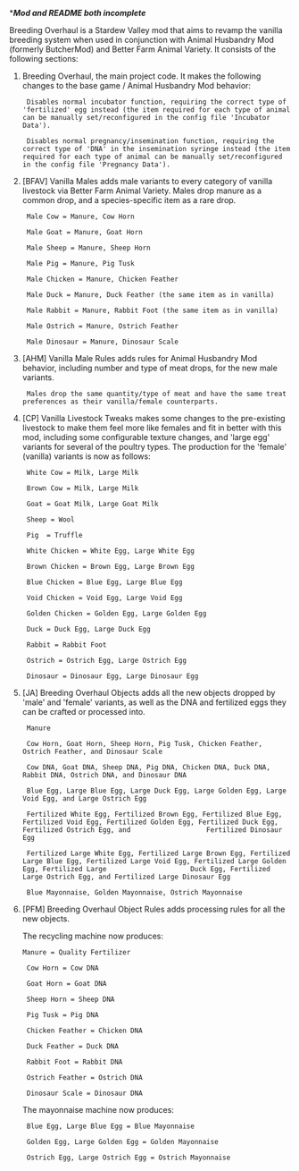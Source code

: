 ****Mod and README both incomplete***



Breeding Overhaul is a Stardew Valley mod that aims to revamp the vanilla breeding system when used in conjunction with Animal Husbandry Mod (formerly ButcherMod) and Better Farm Animal Variety. It consists of the following sections:

1. Breeding Overhaul, the main project code. It makes the following changes to the base game / Animal Husbandry Mod behavior:

        Disables normal incubator function, requiring the correct type of 'fertilized' egg instead (the item required for each type of animal can be manually set/reconfigured in the config file 'Incubator Data').
        
        Disables normal pregnancy/insemination function, requiring the correct type of 'DNA' in the insemination syringe instead (the item required for each type of animal can be manually set/reconfigured in the config file 'Pregnancy Data').
    
2. [BFAV] Vanilla Males adds male variants to every category of vanilla livestock via Better Farm Animal Variety. Males drop manure as a common drop, and a species-specific item as a rare drop. 
        
        Male Cow = Manure, Cow Horn
        
        Male Goat = Manure, Goat Horn
        
        Male Sheep = Manure, Sheep Horn
        
        Male Pig = Manure, Pig Tusk
        
        Male Chicken = Manure, Chicken Feather
        
        Male Duck = Manure, Duck Feather (the same item as in vanilla)
        
        Male Rabbit = Manure, Rabbit Foot (the same item as in vanilla)
        
        Male Ostrich = Manure, Ostrich Feather
        
        Male Dinosaur = Manure, Dinosaur Scale

3. [AHM] Vanilla Male Rules adds rules for Animal Husbandry Mod behavior, including number and type of meat drops, for the new male variants. 

        Males drop the same quantity/type of meat and have the same treat preferences as their vanilla/female counterparts.

4. [CP] Vanilla Livestock Tweaks makes some changes to the pre-existing livestock to make them feel more like females and fit in better with this mod, including some configurable texture changes, and 'large egg' variants for several of the poultry types. The production for the 'female' (vanilla) variants is now as follows:
        
        White Cow = Milk, Large Milk
        
        Brown Cow = Milk, Large Milk
        
        Goat = Goat Milk, Large Goat Milk
        
        Sheep = Wool
        
        Pig  = Truffle
        
        White Chicken = White Egg, Large White Egg
        
        Brown Chicken = Brown Egg, Large Brown Egg
        
        Blue Chicken = Blue Egg, Large Blue Egg
        
        Void Chicken = Void Egg, Large Void Egg
        
        Golden Chicken = Golden Egg, Large Golden Egg
        
        Duck = Duck Egg, Large Duck Egg
        
        Rabbit = Rabbit Foot
        
        Ostrich = Ostrich Egg, Large Ostrich Egg
        
        Dinosaur = Dinosaur Egg, Large Dinosaur Egg
        
5. [JA] Breeding Overhaul Objects adds all the new objects dropped by 'male' and 'female' variants, as well as the DNA and fertilized eggs they can be crafted or processed into.
        
        Manure 
        
        Cow Horn, Goat Horn, Sheep Horn, Pig Tusk, Chicken Feather, Ostrich Feather, and Dinosaur Scale 
        
        Cow DNA, Goat DNA, Sheep DNA, Pig DNA, Chicken DNA, Duck DNA, Rabbit DNA, Ostrich DNA, and Dinosaur DNA
        
        Blue Egg, Large Blue Egg, Large Duck Egg, Large Golden Egg, Large Void Egg, and Large Ostrich Egg
        
        Fertilized White Egg, Fertilized Brown Egg, Fertilized Blue Egg, Fertilized Void Egg, Fertilized Golden Egg, Fertilized Duck Egg, Fertilized Ostrich Egg, and                   Fertilized Dinosaur Egg
        
        Fertilized Large White Egg, Fertilized Large Brown Egg, Fertilized Large Blue Egg, Fertilized Large Void Egg, Fertilized Large Golden Egg, Fertilized Large                     Duck Egg, Fertilized Large Ostrich Egg, and Fertilized Large Dinosaur Egg
        
        Blue Mayonnaise, Golden Mayonnaise, Ostrich Mayonnaise
        
6. [PFM] Breeding Overhaul Object Rules adds processing rules for all the new objects. 

    The recycling machine now produces:
       
       Manure = Quality Fertilizer
        
        Cow Horn = Cow DNA
        
        Goat Horn = Goat DNA
        
        Sheep Horn = Sheep DNA
        
        Pig Tusk = Pig DNA
        
        Chicken Feather = Chicken DNA
        
        Duck Feather = Duck DNA
        
        Rabbit Foot = Rabbit DNA
        
        Ostrich Feather = Ostrich DNA
        
        Dinosaur Scale = Dinosaur DNA
        
     The mayonnaise machine now produces:
        
        Blue Egg, Large Blue Egg = Blue Mayonnaise
        
        Golden Egg, Large Golden Egg = Golden Mayonnaise
        
        Ostrich Egg, Large Ostrich Egg = Ostrich Mayonnaise
